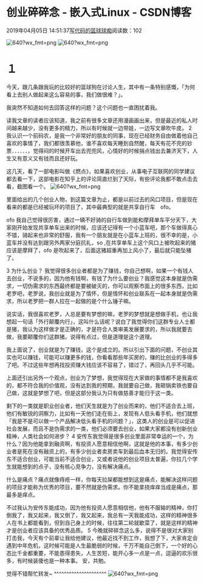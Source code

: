 
# 创业碎碎念 - 嵌入式Linux - CSDN博客

2019年04月05日 14:51:37[写代码的篮球球痴](https://me.csdn.net/weiqifa0)阅读数：102


![640?wx_fmt=png](https://ss.csdn.net/p?https://mmbiz.qpic.cn/mmbiz_png/Qof5hj3zMPemoJaic245CaZKExhw2H3nSDNzorq0pvic7XibLLSbZZEabLhrz9fMItblmoXllWFRPJxzSPlZtfWnw/640?wx_fmt=png)
![640?wx_fmt=png](https://ss.csdn.net/p?https://mmbiz.qpic.cn/mmbiz_png/Qof5hj3zMPemoJaic245CaZKExhw2H3nSHDe5pf45oP3icbQEuvrpBcBwUJNtu4JGGpJjjldWHTKcv2Na7nMgwQQ/640?wx_fmt=png)
# １
今天，跟几条跟我玩的比较好的篮球狗在讨论人生，其中有一条特别感慨，「为何看上去别人做起来这么容易的事，我们做很难？」。

我突然不知道如何去回答这样的问题？这个问题也一直困扰着我。

读我文章的读者应该知道，我之前有很多文章还用漫画画出来，但是最近的私人时间越来越少，没有更多的精力，所以有时候就一边带娃，一边写文章吹牛皮。
2
我认识一个前码农，是我一个非常好的朋友的同事，现在已经财务自由做着他自己喜欢的事情了，我们都很羡慕他，谁不喜欢每天睡到自然醒，每天有花不完的钞票．．．．．．，觉得闷的时候开车出去兜兜风，心情好的时候捐点钱出去兼济天下，人生又有意义又有钱而且还好玩。

这几天，看了一部电影叫做《燃点》，如果喜欢创业，从事电子互联网的同学建议都去看一下，这部电影在知乎上的评论简直烂到了天际，有些评论我都不敢点击去看，截图看一个。
![640?wx_fmt=png](https://ss.csdn.net/p?https://mmbiz.qpic.cn/mmbiz_png/Qof5hj3zMPemoJaic245CaZKExhw2H3nSPhHDKCqwgVnSDia8J7bGia2UnJY1hycPLnM0b5HR8uhiaiavSyZYRSg8cw/640?wx_fmt=png)

里面给出的几个创业人物，到这篇文章为止，都是以前过去的风口项目，但是现在看来的都是已经被玩坏的项目了，其中最典型的就是共享自行车　ofo。

ofo 我自己觉得很厉害，通过一辆不好骑的自行车做到能和摩拜单车平分天下，大家刚开始发现共享单车出来的时候，应该还记得有一个小蓝车吧，那个车做得真心不错，骑起来也非常的舒服，我有一个朋友就是在小蓝车上班的，很不幸的是，小蓝车并没有达到跟另外两家分庭抗礼，so ,在共享单车上这个风口上被吹起来的猪应该是摩拜了，ofo 是吹起来了，后面这猪超重再加上风小了，最后就只能坠猪了。

3
为什么创业？
我觉得很多创业者都是为了赚钱，你自己想啊，如果一个有钱人去创业，不说多的，因为他有钱啊，有钱了为什么要创业？我感觉这本身就是伪需求，一切伪需求的东西最终都是要被破灭的，你可以观察市面上的很多东西，比如老罗吧，老罗说，我创业就是为了情怀，但是情怀和创业联系在一起本身就是伪需求，所以老罗把一群人拉在一起做的是个什么锤子嘛。

说实话，我很喜欢老罗，人总是要有梦想的嘛，老罗的梦想就是想做手机，也让我想起一句话「外行颠覆内行」，这叫什么话呢？说白了我觉得你们这群专业人士都是猪，我认为这样做才是正确的，才是符合人类审美发展要求的，所以我就要去做，我要颠覆你们这群猪。说得有点过，但是道理是这个道理。

我上面说了，创业就是为了赚钱，这个是成立的。所以引出下面的问题，不创业其实也可以赚钱，可能可以赚更多的钱，你看看那些年买房的，赚的比创业的多得多了吧。不过这些年想再找投资赚大钱应该不容易了，错过了，再回头几乎不可能。

上面还引出另外一个观点，创业为了梦想，我觉得现在大家做的事情都不是我喜欢的，都不符合我的价值观，没有达到我的预期，我就要自己做，我砸锅卖铁也要自己做，这就是梦想了吧，但是这部分我认为只有做慈善才能归于这一类。

剩下的一类就是职业创业者，他们天生就是为了创业而来的，他们不适合去上班，他们有敏锐的洞察力，比如有一天他们走在街上，发现有人低头看手机，他们就想「我是不是可以做一个产品解决低头看手机的问题？」，这类人的创业是可以促进社会发展，而且不是伪需求的一类，他们必须要去创业，如果大家都没有创新创业精神，人类社会如何进步？
4
安传东我觉得是很多创业里面非常幸运的一个，为什么？因为他能拿到融资啊，有投资人愿意相信他啊，这就是他的本事，有多少创业者是死在没有融资上的，有多少创业者卖房卖车到最后血本无归的。我觉得安传东不适合创业，可能当前不适合创业，又或者说他的创业项目太普遍，你拉几个学生就能想到的点子，没有核心竞争力，没有解决痛点。

什么是痛点？痛点就像痔疮一样，你每天拉屎都能想到这是痛点，能解决这样问题的项目才能称为优秀的项目，要不然就是伪需求。你不能拿挠痒痒当成是痛点，那最多是痒点。

不过我认为安传东能成功，因为他有投资人愿意相信他，他有不服输的精神，你打倒我了，我又起来，我又倒了，我又起来，我总有一天我能成功，这样的精神很多人在书上都能看到，但到自己身上的时候，往往第二轮就歇菜了，就是这样的精神才是创业者应该具备的优秀品质。
5
今晚就碎碎念这么多，说得不是很对大家别打击我，今天有个前辈让我给他建议，他最近找不到工作，我想了下，大家肯定会遇到中年危机，这时候可能是人生最脆弱的时候，千万不能自己倒下，一个好的心态比千金都重要，不能患得患失，人生苦短，能开心多一点是一点，逗逼的欢乐很多，有时候装傻也是一种本事。
安，共勉。

觉得不错帮忙转发~
^^^^^^^^^^^^^^^^^^^^^
![640?wx_fmt=png](https://ss.csdn.net/p?https://mmbiz.qpic.cn/mmbiz_png/Qof5hj3zMPemoJaic245CaZKExhw2H3nSQYf5dhGZXOGKPFf6gww9STP6vDueVtCAAftmYibfyeDISbe4F2ibypYQ/640?wx_fmt=png)



